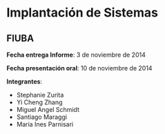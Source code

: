 # Implantación de Sistemas #

## FIUBA ##

**Fecha entrega Informe**: 3 de noviembre de 2014

**Fecha presentación oral**: 10 de noviembre de 2014

**Integrantes**:

- Stephanie Zurita
- Yi Cheng Zhang
- Miguel Angel Schmidt
- Santiago Maraggi
- Maria Ines Parnisari